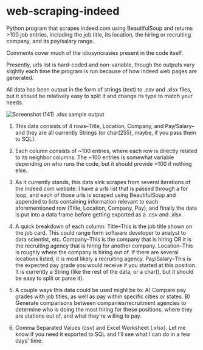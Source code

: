 # web-scraping-indeed
Python program that scrapes indeed.com using BeautifulSoup and returns >100 job entries,
including the job title, its location, the hiring or recruiting company, and its pay/salary range.

Comments cover much of the idiosyncrasies present in the code itself.

Presently, urls list is hard-coded and non-variable, though the outputs vary slightly
each time the program is run because of how indeed web pages are generated.

All data has been output in the form of strings (text) to .csv and .xlsx files,
but it should be relatively easy to split it and change its type to match your needs.


![Screenshot (141)](https://user-images.githubusercontent.com/75468526/139594039-5bb4d3ba-5959-44e3-82c7-50653b2db169.png)
.xlsx sample output


1. This data consists of 4 rows–Title, Location, Company, and Pay/Salary–and they are all currently Strings (or char(255), maybe, if you pass them to SQL).


2. Each column consists of ~100 entries, where each row is directly related to its neighbor columns. The ~100 entries is somewhat variable depending on who runs the code, but it should provide >100 if nothing else.


3. As it currently stands, this data sink scrapes from several iterations of the indeed.com website. I have a urls list that is passed through a for loop, and each of those urls is scraped using BeautifulSoup and appended to lists containing information relevant to each aforementioned row (Title, Location, Company, Pay), and finally the data is put into a data frame before getting exported as a .csv and .xlsx.


4. A quick breakdown of each column:
Title–This is the job title shown on the job card. This could range form software developer to analyst to data scientist, etc.
Company–This is the company that is hiring OR it is the recruiting agency that is hiring for another company.
Location–This is roughly where the company is hiring out of. If there are several locations listed, it is most likely a recruiting agency.
Pay/Salary–This is the expected pay grade you would receive if you started at this position. It is currently a String (like the rest of the data, or a char(), but it should be easy to split or parse it).


5. A couple ways this data could be used might be to:
A) Compare pay grades with job titles, as well as pay within specific cities or states.
B) Generate comparisons between companies/recruitment agencies to determine who is doing the most hiring for these positions, where they are stations out of, and what they're willing to pay.


6. Comma Separated Values (csv) and Excel Worksheet (.xlsx).
Let me know if you need it exported to SQL and I'll see what I can do in a few days' time.
